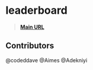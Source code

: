 # leaderboard

> [**Main URL**](https://hngairtimepurchase.web.app/)  

## Contributors

@codeddave
@Aimes 
@Adekniyi
